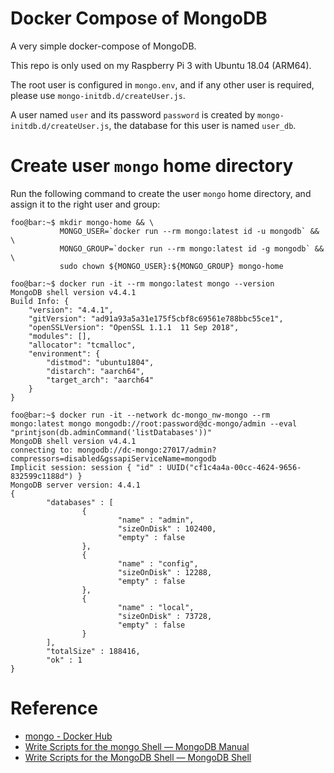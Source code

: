 # Docker Compose of MongoDB

A very simple docker-compose of MongoDB.

This repo is only used on my Raspberry Pi 3 with Ubuntu 18.04 (ARM64).

The root user is configured in `mongo.env`, and if any other user is required,
please use `mongo-initdb.d/createUser.js`.

A user named `user` and its password `password` is created by
`mongo-initdb.d/createUser.js`, the database for this user is named `user_db`.

# Create user `mongo` home directory

Run the following command to create the user `mongo` home directory, and assign
it to the right user and group:

```console
foo@bar:~$ mkdir mongo-home && \
           MONGO_USER=`docker run --rm mongo:latest id -u mongodb` && \
           MONGO_GROUP=`docker run --rm mongo:latest id -g mongodb` && \
           sudo chown ${MONGO_USER}:${MONGO_GROUP} mongo-home
```

```console
foo@bar:~$ docker run -it --rm mongo:latest mongo --version
MongoDB shell version v4.4.1
Build Info: {
    "version": "4.4.1",
    "gitVersion": "ad91a93a5a31e175f5cbf8c69561e788bbc55ce1",
    "openSSLVersion": "OpenSSL 1.1.1  11 Sep 2018",
    "modules": [],
    "allocator": "tcmalloc",
    "environment": {
        "distmod": "ubuntu1804",
        "distarch": "aarch64",
        "target_arch": "aarch64"
    }
}
```

```console
foo@bar:~$ docker run -it --network dc-mongo_nw-mongo --rm mongo:latest mongo mongodb://root:password@dc-mongo/admin --eval "printjson(db.adminCommand('listDatabases'))"
MongoDB shell version v4.4.1
connecting to: mongodb://dc-mongo:27017/admin?compressors=disabled&gssapiServiceName=mongodb
Implicit session: session { "id" : UUID("cf1c4a4a-00cc-4624-9656-832599c1188d") }
MongoDB server version: 4.4.1
{
        "databases" : [
                {
                        "name" : "admin",
                        "sizeOnDisk" : 102400,
                        "empty" : false
                },
                {
                        "name" : "config",
                        "sizeOnDisk" : 12288,
                        "empty" : false
                },
                {
                        "name" : "local",
                        "sizeOnDisk" : 73728,
                        "empty" : false
                }
        ],
        "totalSize" : 188416,
        "ok" : 1
}
```

# Reference

* [mongo - Docker Hub](https://hub.docker.com/_/mongo)
* [Write Scripts for the mongo Shell — MongoDB Manual](https://docs.mongodb.com/manual/tutorial/write-scripts-for-the-mongo-shell/)
* [Write Scripts for the MongoDB Shell — MongoDB Shell](https://docs.mongodb.com/mongodb-shell/write-scripts)
